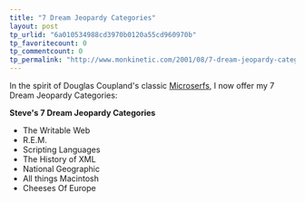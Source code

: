 ```yaml
---
title: "7 Dream Jeopardy Categories"
layout: post
tp_urlid: "6a010534988cd3970b0120a55cd960970b"
tp_favoritecount: 0
tp_commentcount: 0
tp_permalink: "http://www.monkinetic.com/2001/08/7-dream-jeopardy-categories.html"
---
```

In the spirit of Douglas Coupland&#39;s classic <a href="http://www.edsbookreview.com/general/coupland_microserfs.html">Microserfs</a>, I now offer my 7 Dream Jeopardy Categories:

<b>Steve&#39;s 7 Dream Jeopardy Categories</b><br />
* The Writable Web<br />
* R.E.M.<br />
* Scripting Languages<br />
* The History of XML<br />
* National Geographic<br />
* All things Macintosh<br />
* Cheeses Of Europe<br />
